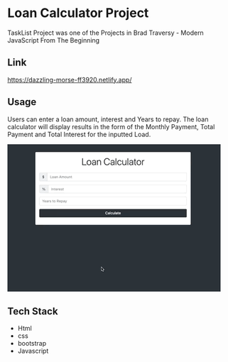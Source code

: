 # Loan Calculator Project

TaskList Project was one of the Projects in Brad Traversy - Modern JavaScript From The Beginning

## Link

https://dazzling-morse-ff3920.netlify.app/

## Usage

Users can enter a loan amount, interest and Years to repay. The loan calculator will display results in the form of the Monthly Payment, Total Payment and Total Interest for the inputted Load.

![](project_demo.gif)

## Tech Stack

- Html
- css
- bootstrap
- Javascript
